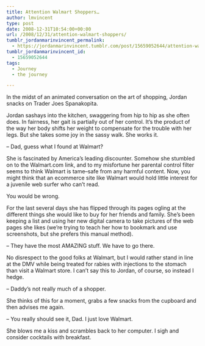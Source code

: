 ```yaml
---
title: Attention Walmart Shoppers…
author: lmvincent
type: post
date: 2008-12-31T10:54:00+00:00
url: /2008/12/31/attention-walmart-shoppers/
tumblr_jordanmarinvincent_permalink:
  - https://jordanmarinvincent.tumblr.com/post/15659052644/attention-walmart-shoppers
tumblr_jordanmarinvincent_id:
  - 15659052644
tags:
  - Journey
  - the journey

---
```

<a href="https://www.flickr.com/photos/larryvincent/3151175005/" title="photo sharing" target="_blank" rel="noopener"><img src="https://farm4.static.flickr.com/3130/3151175005_70e07ee37a_m.jpg" alt="" /></a>In the midst of an animated conversation on the art of shopping, Jordan snacks on Trader Joes Spanakopita.

Jordan sashays into the kitchen, swaggering from hip to hip as she often does. In fairness, her gait is partially out of her control. It&rsquo;s the product of the way her body shifts her weight to compensate for the trouble with her legs. But she takes some joy in the sassy walk. She works it.

&ndash; Dad, guess what I found at Walmart?

She is fascinated by America&rsquo;s leading discounter. Somehow she stumbled on to the Walmart.com link, and to my misfortune her parental control filter seems to think Walmart is tame&ndash;safe from any harmful content. Now, you might think that an ecommerce site like Walmart would hold little interest for a juvenile web surfer who can&rsquo;t read.

You would be wrong.

For the last several days she has flipped through its pages ogling at the different things she would like to buy for her friends and family. She&rsquo;s been keeping a list and using her new digital camera to take pictures of the web pages she likes (we&rsquo;re trying to teach her how to bookmark and use screenshots, but she prefers this manual method).

&ndash; They have the most AMAZING stuff. We have to go there.

No disrespect to the good folks at Walmart, but I would rather stand in line at the DMV while being treated for rabies with injections to the stomach than visit a Walmart store. I can&rsquo;t say this to Jordan, of course, so instead I hedge.

&ndash; Daddy&rsquo;s not really much of a shopper.

She thinks of this for a moment, grabs a few snacks from the cupboard and then advises me again.

&ndash; You really should see it, Dad. I just love Walmart.

She blows me a kiss and scrambles back to her computer. I sigh and consider cocktails with breakfast.

<div class="blogger-post-footer">
  <img loading="lazy" width="1" height="1" src="https://blogger.googleusercontent.com/tracker/9039099668816362935-8521554572884691533?l=jordansjourney2.blogspot.com" alt="" />
</div>